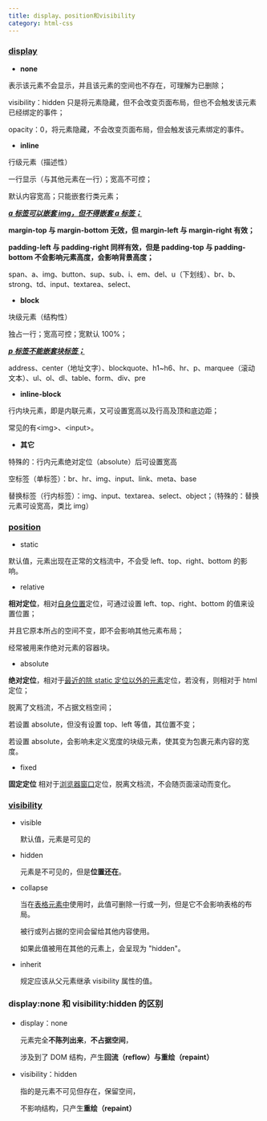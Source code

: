 ```yaml
---
title: display、position和visibility
category: html-css
---
```


### [display](https://www.w3school.com.cn/cssref/pr_class_display.asp)

- **none**

表示该元素不会显示，并且该元素的空间也不存在，可理解为已删除；

visibility：hidden 只是将元素隐藏，但不会改变页面布局，但也不会触发该元素已经绑定的事件；

opacity：0，将元素隐藏，不会改变页面布局，但会触发该元素绑定的事件。

- **inline**

行级元素（描述性）

一行显示（与其他元素在一行）；宽高不可控；

默认内容宽高；只能嵌套行类元素；

**<u>_a 标签可以嵌套 img，但不得嵌套 a 标签；_</u>**

**margin-top 与 margin-bottom 无效，但 margin-left 与 margin-right 有效；**

**padding-left 与 padding-right 同样有效，但是 padding-top 与 padding-bottom 不会影响元素高度，会影响背景高度；**

span、a、img、button、sup、sub、i、em、del、u（下划线）、br、b、strong、td、input、textarea、select、

- **block**

块级元素（结构性）

独占一行；宽高可控；宽默认 100%；

**_<u>p 标签不能嵌套块标签；</u>_**

address、center（地址文字）、blockquote、h1~h6、hr、p、marquee（滚动文本）、ul、ol、dl、table、form、div、pre

- **inline-block**

行内块元素，即是内联元素，又可设置宽高以及行高及顶和底边距；

常见的有\<img\>、\<input\>。

- **其它**

特殊的：行内元素绝对定位（absolute）后可设置宽高

空标签（单标签）：br、hr、img、input、link、meta、base

替换标签（行内标签）：img、input、textarea、select、object；（特殊的：替换元素可设宽高，类比 img）

### [position](https://www.w3school.com.cn/cssref/pr_class_position.asp)

- static

默认值，元素出现在正常的文档流中，不会受 left、top、right、bottom 的影响。

- relative

**相对定位**，相对<u>自身位置</u>定位，可通过设置 left、top、right、bottom 的值来设置位置；

并且它原本所占的空间不变，即不会影响其他元素布局；

经常被用来作绝对元素的容器块。

- absolute

**绝对定位**，相对于<u>最近的除 static 定位以外的元素</u>定位，若没有，则相对于 html 定位；

脱离了文档流，不占据文档空间；

若设置 absolute，但没有设置 top、left 等值，其位置不变；

若设置 absolute，会影响未定义宽度的块级元素，使其变为包裹元素内容的宽度。

- fixed

**固定定位** 相对于<u>浏览器窗口</u>定位，脱离文档流，不会随页面滚动而变化。

### [visibility](https://www.w3school.com.cn/cssref/pr_class_visibility.asp)

- visible

  默认值，元素是可见的

- hidden

  元素是不可见的，但是**位置还在**。

- collapse

  当在<u>表格元素中</u>使用时，此值可删除一行或一列，但是它不会影响表格的布局。

  被行或列占据的空间会留给其他内容使用。

  如果此值被用在其他的元素上，会呈现为 "hidden"。

- inherit

  规定应该从父元素继承 visibility 属性的值。

### display:none 和 visibility:hidden 的区别

- display：none

  元素完全**不陈列出来**，**不占据空间**，

  涉及到了 DOM 结构，产生**回流（reflow）与重绘（repaint）**

- visibility：hidden

  指的是元素不可见但存在，保留空间，

  不影响结构，只产生**重绘（repaint）**
